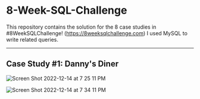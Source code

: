 # 8-Week-SQL-Challenge

This repository contains the solution for the 8 case studies in #8WeekSQLChallenge! (https://8weeksqlchallenge.com)
I used MySQL to write related queries.

<hr /> 

## Case Study #1: Danny's Diner

![Screen Shot 2022-12-14 at 7 25 11 PM](https://user-images.githubusercontent.com/21101529/207677812-774337ec-e17b-4d4d-990c-f61dc52b3bb9.png)

![Screen Shot 2022-12-14 at 7 34 11 PM](https://user-images.githubusercontent.com/21101529/207708015-af5cbacd-fa94-4f70-8aa5-98645d97f2b3.png)
